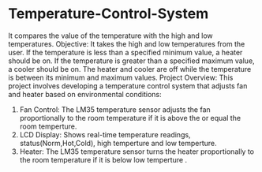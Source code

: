 # Temperature-Control-System
It compares the value of the temperature with the high and low temperatures.
Objective:
It takes the high and low temperatures from the user. If the temperature is less than a specified minimum value, a heater should be on. 
If the temperature is greater than a specified maximum value, a cooler should be on. The heater and cooler are off while the temperature 
is between its minimum and maximum values.
Project Overview:
This project involves developing a temperature control system that adjusts fan and heater  based on environmental conditions:
1. Fan Control: The LM35 temperature sensor adjusts the fan proportionally to the room temperature if it is above the or equal the room temperture.
2. LCD Display: Shows real-time temperature readings, status(Norm,Hot,Cold), high temperture and low temperture.
3.  Heater: The LM35 temperature sensor turns the heater proportionally to the room temperature if it is below low temperture .
